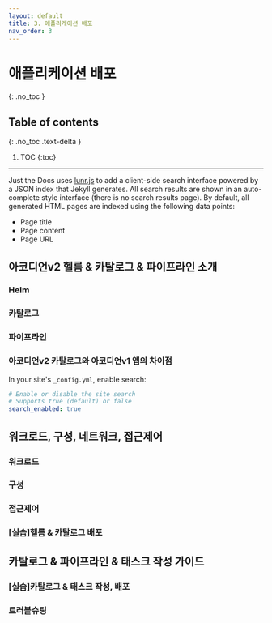 ```yaml
---
layout: default
title: 3. 애플리케이션 배포
nav_order: 3
---
```


# 애플리케이션 배포
{: .no_toc }

## Table of contents
{: .no_toc .text-delta }

1. TOC
{:toc}

---

Just the Docs uses [lunr.js](http://lunrjs.com) to add a client-side search interface powered by a JSON index that Jekyll generates.
All search results are shown in an auto-complete style interface (there is no search results page).
By default, all generated HTML pages are indexed using the following data points:

- Page title
- Page content
- Page URL

## 아코디언v2 헬름 & 카탈로그 & 파이프라인 소개

### Helm

### 카탈로그 


### 파이프라인


### 아코디언v2 카탈로그와 아코디언v1 앱의 차이점

In your site's `_config.yml`, enable search:

```yaml
# Enable or disable the site search
# Supports true (default) or false
search_enabled: true
```


## 워크로드, 구성, 네트워크, 접근제어

### 워크로드


### 구성

### 접근제어

### [실습]헬름 & 카탈로그 배포

## 카탈로그 & 파이프라인 & 태스크 작성 가이드


### [실습]카탈로그 & 태스크 작성, 배포

### 트러블슈팅 